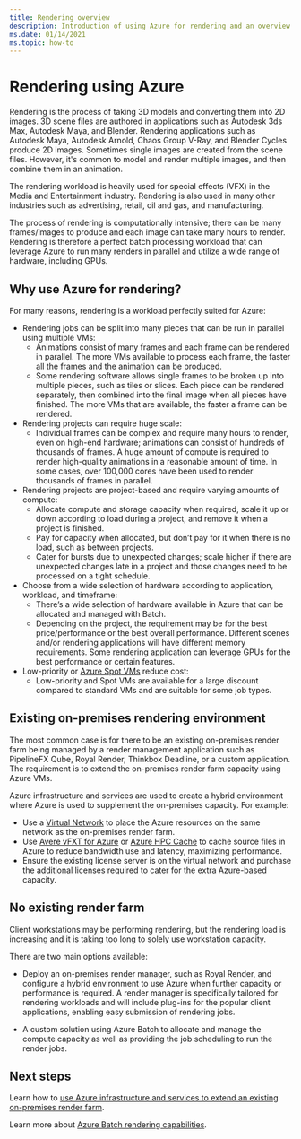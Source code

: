 ```yaml
---
title: Rendering overview
description: Introduction of using Azure for rendering and an overview of Azure Batch rendering capabilities
ms.date: 01/14/2021
ms.topic: how-to
---
```


# Rendering using Azure

Rendering is the process of taking 3D models and converting them into 2D images. 3D scene files are authored in applications such as Autodesk 3ds Max, Autodesk Maya, and Blender.  Rendering applications such as Autodesk Maya, Autodesk Arnold, Chaos Group V-Ray, and Blender Cycles produce 2D images.  Sometimes single images are created from the scene files. However, it's common to model and render multiple images, and then combine them in an animation.

The rendering workload is heavily used for special effects (VFX) in the Media and Entertainment industry. Rendering is also used in many other industries such as advertising, retail, oil and gas, and manufacturing.

The process of rendering is computationally intensive; there can be many frames/images to produce and each image can take many hours to render.  Rendering is therefore a perfect batch processing workload that can leverage Azure to run many renders in parallel and utilize a wide range of hardware, including GPUs.

## Why use Azure for rendering?

For many reasons, rendering is a workload perfectly suited for Azure:

* Rendering jobs can be split into many pieces that can be run in parallel using multiple VMs:
  * Animations consist of many frames and each frame can be rendered in parallel.  The more VMs available to process each frame, the faster all the frames and the animation can be produced.
  * Some rendering software allows single frames to be broken up into multiple pieces, such as tiles or slices.  Each piece can be rendered separately, then combined into the final image when all pieces have finished.  The more VMs that are available, the faster a frame can be rendered.
* Rendering projects can require huge scale:
  * Individual frames can be complex and require many hours to render, even on high-end hardware; animations can consist of hundreds of thousands of frames.  A huge amount of compute is required to render high-quality animations in a reasonable amount of time.  In some cases, over 100,000 cores have been used to render thousands of frames in parallel.
* Rendering projects are project-based and require varying amounts of compute:
  * Allocate compute and storage capacity when required, scale it up or down according to load during a project, and remove it when a project is finished.
  * Pay for capacity when allocated, but don’t pay for it when there is no load, such as between projects.
  * Cater for bursts due to unexpected changes; scale higher if there are unexpected changes late in a project and those changes need to be processed on a tight schedule.
* Choose from a wide selection of hardware according to application, workload, and timeframe:
  * There’s a wide selection of hardware available in Azure that can be allocated and managed with Batch.
  * Depending on the project, the requirement may be for the best price/performance or the best overall performance.  Different scenes and/or rendering applications will have different memory requirements.  Some rendering application can leverage GPUs for the best performance or certain features. 
* Low-priority or [Azure Spot VMs](https://azure.microsoft.com/pricing/spot/) reduce cost:
  * Low-priority and Spot VMs are available for a large discount compared to standard VMs and are suitable for some job types.
  
## Existing on-premises rendering environment

The most common case is for there to be an existing on-premises render farm being managed by a render management application such as PipelineFX Qube, Royal Render, Thinkbox Deadline, or a custom application.  The requirement is to extend the on-premises render farm capacity using Azure VMs.

Azure infrastructure and services are used to create a hybrid environment where Azure is used to supplement the on-premises capacity. For example:

* Use a [Virtual Network](../virtual-network/virtual-networks-overview.md) to place the Azure resources on the same network as the on-premises render farm.
* Use [Avere vFXT for Azure](../avere-vfxt/avere-vfxt-overview.md) or [Azure HPC Cache](../hpc-cache/hpc-cache-overview.md) to cache source files in Azure to reduce bandwidth use and latency, maximizing performance.
* Ensure the existing license server is on the virtual network and purchase the additional licenses required to cater for the extra Azure-based capacity.

## No existing render farm

Client workstations may be performing rendering, but the rendering load is increasing and it is taking too long to solely use workstation capacity.

There are two main options available:

* Deploy an on-premises render manager, such as Royal Render, and configure a hybrid environment to use Azure when further capacity or performance is required. A render manager is specifically tailored for rendering workloads and will include plug-ins for the popular client applications, enabling easy submission of rendering jobs.

* A custom solution using Azure Batch to allocate and manage the compute capacity as well as providing the job scheduling to run the render jobs.

## Next steps

 Learn how to [use Azure infrastructure and services to extend an existing on-premises render farm](https://azure.microsoft.com/solutions/high-performance-computing/rendering/).

Learn more about [Azure Batch rendering capabilities](batch-rendering-functionality.md).
